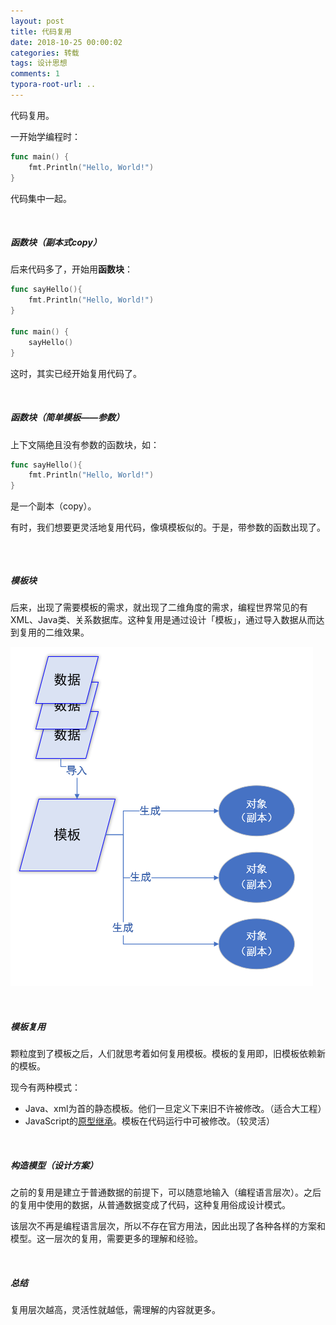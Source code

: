 ```yaml
---
layout: post
title: 代码复用
date: 2018-10-25 00:00:02
categories: 转载
tags: 设计思想
comments: 1
typora-root-url: ..
---
```





代码复用。



一开始学编程时：

```go
func main() {
    fmt.Println("Hello, World!")
}
```

代码集中一起。

<br>

##### 函数块（副本式copy）

后来代码多了，开始用**函数块**：

```go
func sayHello(){
    fmt.Println("Hello, World!")
}

func main() {
    sayHello()
}
```

这时，其实已经开始复用代码了。

<br>

##### 函数块（简单模板——参数）

上下文隔绝且没有参数的函数块，如：

```go
func sayHello(){
    fmt.Println("Hello, World!")
}
```

是一个副本（copy）。

有时，我们想要更灵活地复用代码，像填模板似的。于是，带参数的函数出现了。

```go

```

<br>

##### 模板块

后来，出现了需要模板的需求，就出现了二维角度的需求，编程世界常见的有XML、Java类、关系数据库。这种复用是通过设计「模板」，通过导入数据从而达到复用的二维效果。

![1540481385368](/assets/blog_res/1540481385368.png)

<br>

##### 模板复用

颗粒度到了模板之后，人们就思考着如何复用模板。模板的复用即，旧模板依赖新的模板。

现今有两种模式：

- Java、xml为首的静态模板。他们一旦定义下来旧不许被修改。（适合大工程）
- JavaScript的[原型继承](http://www.ruanyifeng.com/blog/2011/06/designing_ideas_of_inheritance_mechanism_in_javascript.html)。模板在代码运行中可被修改。（较灵活）

<br>

##### 构造模型（设计方案）

之前的复用是建立于普通数据的前提下，可以随意地输入（编程语言层次）。之后的复用中使用的数据，从普通数据变成了代码，这种复用俗成设计模式。

该层次不再是编程语言层次，所以不存在官方用法，因此出现了各种各样的方案和模型。这一层次的复用，需要更多的理解和经验。

<br>

##### 总结

复用层次越高，灵活性就越低，需理解的内容就更多。

